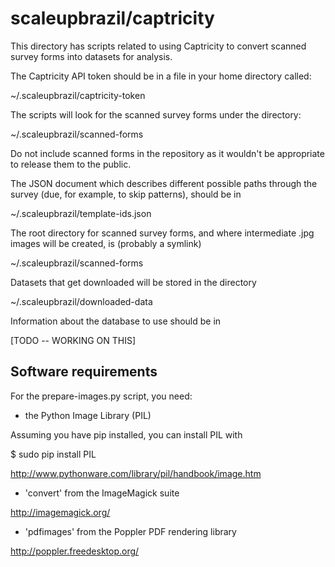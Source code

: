 scaleupbrazil/captricity
========================

This directory has scripts related to using Captricity to convert scanned survey forms into datasets for analysis.

The Captricity API token should be in a file in your home directory called:

~/.scaleupbrazil/captricity-token

The scripts will look for the scanned survey forms under the directory:

~/.scaleupbrazil/scanned-forms

Do not include scanned forms in the repository as it wouldn't be appropriate to release them to the public.

The JSON document which describes different possible paths through the survey (due, for example, to skip patterns), should be in

~/.scaleupbrazil/template-ids.json

The root directory for scanned survey forms, and where intermediate .jpg images will be created, is (probably a symlink)

~/.scaleupbrazil/scanned-forms

Datasets that get downloaded will be stored in the directory 

~/.scaleupbrazil/downloaded-data

Information about the database to use should be in 

[TODO -- WORKING ON THIS]

Software requirements
---------------------

For the prepare-images.py script, you need:

* the Python Image Library (PIL)

Assuming you have pip installed, you can install PIL with

$ sudo pip install PIL

http://www.pythonware.com/library/pil/handbook/image.htm

* 'convert' from the ImageMagick suite

http://imagemagick.org/

* 'pdfimages' from the Poppler PDF rendering library

http://poppler.freedesktop.org/

